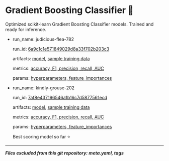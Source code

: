 # Gradient Boosting Classifier 🚀

Optimized scikit-learn Gradient Boosting Classifier models. Trained and ready for inference.

- run_name: judicious-flea-782

  run_id: [6a9c1c1e571849029d8a33f702b203c3](./345569890189320585/6a9c1c1e571849029d8a33f702b203c3/)

  artifacts: [model](./345569890189320585/6a9c1c1e571849029d8a33f702b203c3/artifacts/model/), [sample training data](./345569890189320585/6a9c1c1e571849029d8a33f702b203c3/artifacts/sample_train_data_34656.csv)

  metrics: [accuracy, F1, precision, recall, AUC](./345569890189320585/6a9c1c1e571849029d8a33f702b203c3/metrics/)

  params: [hyperparameters, feature_importances](./345569890189320585/6a9c1c1e571849029d8a33f702b203c3/params/)

- run_name: kindly-grouse-202

  run_id: [7af8e437196546a1b16c7d5877561ecd](./345569890189320585/7af8e437196546a1b16c7d5877561ecd/)

  artifacts: [model](./345569890189320585/7af8e437196546a1b16c7d5877561ecd/artifacts/model/), [sample training data](./345569890189320585/7af8e437196546a1b16c7d5877561ecd/artifacts/sample_train_data_87317.csv)

  metrics: [accuracy, F1, precision, recall, AUC](./345569890189320585/7af8e437196546a1b16c7d5877561ecd/metrics/)

  params: [hyperparameters, feature_importances](./345569890189320585/7af8e437196546a1b16c7d5877561ecd/params/)

  Best scoring model so far ⭐

---

**_Files excluded from this git repository: meta.yaml, tags_**
